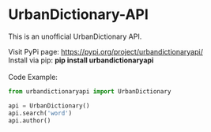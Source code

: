 # UrbanDictionary-API

 This is an unofficial UrbanDictionary API.
 
Visit PyPi page: <a href="https://pypi.org/project/urbandictionaryapi/">https://pypi.org/project/urbandictionaryapi/</a><br>
Install via pip: <strong>pip install urbandictionaryapi</strong><br><br>
Code Example:<br>
```py
from urbandictionaryapi import UrbanDictionary

api = UrbanDictionary()
api.search('word')
api.author()
```

